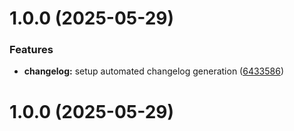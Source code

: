 # 1.0.0 (2025-05-29)


### Features

* **changelog:** setup automated changelog generation ([6433586](https://github.com/didierboka/opicare/commit/64335861f11ae4e170184a2311f16a0dd1708988))



# 1.0.0 (2025-05-29)



